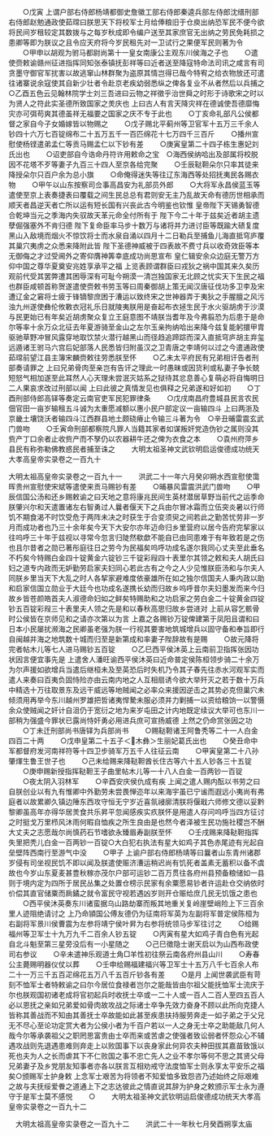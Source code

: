 <!-- { "loadSidebar": true } -->
　　○戊寅  上谓户部右侍郎杨靖都御史詹徽工部右侍郎秦逵兵部左侍郎沈缙刑部右侍郎赵勉通政使茹瑺曰朕思天下将校军士月给俸粮旧于仓庾出纳恐军民不便今欲将民间岁租较定其数拨与之每岁秋成即令编户送至其家庶官无出纳之劳民免耗损之患卿等即为朕议之且令应天府将今岁民租先对一卫试行之果便军民则著为令
　　○甲申以胡观为驸马都尉尚第十一皇女南康公主观东川侯海之子也
　　○遣使赍敕谕赣州征进指挥同知张泰镇抚彭祥等曰近者送至降寇特命法司讯之咸言有司贪墨守御官军扰害以故逃窜山林群聚为盗原其情岂得已哉今特宥之给衣物放还可遣往诸寨说余寇使其自新少壮者令赴京老疾幼弱悉纵之俾各复业不从者然后以兵捕之○乙酉五色云见翰林院学士刘三吾进曰云物之祥徵乎治世舜之时形于诗歌宋之时以为贤人之符此实圣德所致国家之羙庆也  上曰古人有言天降灾祥在德诚使吾德靡悔灾亦可弭苟爽其德虽祥无福要之国家之庆不专于此也
　　○丁亥命礼部凡公侯都督之家自今子女婚嫁皆以物赐之
　　○戊子赐北平蓟州等卫官军十五万三千余人钞四十六万七百锭绵布二十五万五千一百匹绵花十七万四千三百斤
　　○播州宣慰使杨铿遣弟孟仁等贡马赐孟仁以下钞有差
　　○庚寅皇第二十四子栋生惠妃刘氏出也
　　○诏吏部自今诰命丹符许用敕命之宝　○海西侯纳哈出及部属将校脱因不花塔不歹等妻子九百三十四人至京各给完聚
　　○壬辰鞑靼朵尔只率其徒来降授朵尔只百户余为总小旗
　　○命俺得迷失等往辽东海西等处招抚夷民各赐衣物
　　○甲午以山东按察司佥事高昌安为礼部员外郎
　　○大将军永昌侯蓝玉等遣使至京上表奏捷表曰覆载之间生民总总有君则安无主乃乱故天命有德历世相承而顺天者昌逆天者亡所以运有短长国有兴丧此古今明鉴也钦惟  皇帝陛下天锡勇智德合乾坤当元之季海内失驭故天革元命全付所有于  陛下今二十年于兹矣近者胡主遗孽倔强塞外不肯归德  陛下复命臣率马步十数万与诸将并力进讨臣等既踰大碛复度黑山入敌境而烟火不惊饮将士而水泉自涌以四月十二日勒兵至捕鱼儿海直抵穹庐覆其巢穴夷虏之众悉来降附此皆  陛下圣德神威被于四表故不费寸兵以收奇效臣等本无御侮之才过受阃外之寄仰膺神筭幸底成功尚思宣布  皇仁辑安余众边庭无警万方仰中国之尊华夏奠安兆姓享承平之福  上览表顾谓群臣曰戎狄之祸中国其来久矣历观前代受其罢弊遭其困辱深有可耻今朔漠一清岂独国家无北顾之忧实天下生民之福也群臣咸顿首称贺遂遣使赍敕书劳玉等曰周秦御胡上策无闻汉唐征伐功多卫李及宋遭辽金之窘将士疲于锋镝黎庶困于漕运以致终宋之世神器弄于夷狄之手腥膻之风污浊九州遂使彝伦攸斁衣冠礼乐日就陵夷朕用是奋起布衣拯生民于水火驱胡虏于沙漠与民更始已有年矣近胡虏聚众复立王庭意图不靖朕当耆年及今弗翦恐为后患于是命尔等率十余万众北征去年夏游骑至金山之左尔玉亲拘纳哈出来降今兹复能躬擐甲胄驱驰草野冲冒风露穿地取饮禁火潜行越黑山而径趋追蹄踪而深入直抵穹庐胡主弃玺远遁诸王驸马六宫后妃部落人民悉皆归附虽汉之卫青唐之李靖何以过之今遣通政使茹瑺前望江县主簿宋麟赍敕往劳悉朕至怀
　　○乙未太平府民有兄弟相讦告者刑部奏请罪之  上曰兄弟骨肉至亲岂有告讦之理此一时愚昧或因货利或私妻子争长兢短怒气相加遂至此耳然人心天理未尝泯灭姑系之狱待其忿息善心复萌必将自悔明日二人果哀求改过刑部以闻  上曰此彼之真情发见也俱释之兄弟遂和好如初
　　○丁酉刑部侍郎高铎等奏定云南官吏军民犯罪律条
　　○戊戌南昌府豊城县民言农民佃官田一亩岁输租五斗诚为太重愿减额以惠小民户部定议一亩输四斗  上曰两浙及京畿土壤饶沃者输四斗江西群县地土颇硗瘠止令输三斗著为令　○辛丑晡雷震玄武门兽吻
　　○壬寅命刑部都察院凡罪人当籍其家者如谋叛奸党造伪钞之属则没其赀产丁口余者止收赀产而不孥仍以农器耕牛还之俾为衣食之本
　　○袁州府萍乡县民有称弥勒佛教惑民者捕至诛之
　　大明太祖圣神文武钦明启运俊德成功统天大孝高皇帝实录卷之一百九十

大明太祖高皇帝实录卷之一百九十一
　　洪武二十一年六月癸卯朔水西宣慰使霭晖贵州宣慰使宋斌等遣使来贡马赐钞有差
　　○晡暴风雷震洪武门兽吻
　　○甲辰信国公汤和还乡赐敕谕之曰天地之意将康兆民间生英材潜居草野当前代之运季命朕肇兴尔和天遣置诸左右智勇过人曩者偃天下之兵由尔冒冰霜而立伍突炎暑以行师饥不期食渴不时饮受危于两阵未决之时获生于合变须臾之间若此之勤苦忧劳非一岁月而成功者也乃三十余年矣今天下大安尔亦年迈命归乡里营府以居今告府完挈家以往呜呼三十年于兹视以寻常今忽言归陡然欷歔不能自已由同患难于有年致若是之伤也且尔昔者之勋已著彤庭往日之劳今为民福矣呜呼功成名遂尔我同心丈夫至此垂名不朽矣今特赐白金四十锭黄金六锭钞三千锭彩叚四十表里尔其领之敕和夫人胡氏曰妇之道专内政而无妒勤劳启家夫妇同心若此古有之今之人少见惟朕臣汤和与尔夫人同朕乡里当天下大乱之时人各挈家避难度依豪雄所在如之独尔信国夫人秉内政以助和启家信国立勋业于大廷今也功成名遂携长幼而归故乡呜呼昔尔夫妇墨发而来今归故乡皆苍颜皓首夫人淑德命妇如之鲜矣特赐助和之功启家之劳白金二十锭黄金四锭钞五百锭彩叚三十表里夫人领之先是和以春秋高思归故乡尝进对  上前从容乞骸骨时公侯皆在京师见和之请亦次第以为言  上嘉之各赐钞万锭俾建第于凤阳且谓和曰日本小民屡扰濒海之民卿虽老强为朕一行视其要害地筑城增兵以固守备和奉旨即行自闽越并海之地筑数十城而归至是新第成和率妻子陛辞故有是赐
　　○故元降将完者帖木儿等七人进马赐钞五百锭
　　○乙巳西平侯沐英上云南前卫指挥张因功状因言便宜事先是  上遣舍人潘旺谕西平侯沐英曰近命普定侯陈桓领步骑二十余万为尔声援如欲增兵当遣后继桓未及至英恐后时失机乃令其子春先往赤水河观军实而遣人来奏曰百夷负固恃险亦由云南内地之人互相扇诱今欲大举歼灭之若于数十万兵中精选十万往取景东及远干威远等地贼闻之必率众来援因逆击之其势必克但巢穴未倾须用再举今东川越州罗雄把哲诸夷悍騺未服必须并力剿捕一以资给粮饷一以警慑余众使贼闻之奸计自沮仍于宽衍之地为来岁屯田之计内地既定续议大举可也东川一部稍为强盛今罪状已露尚恃奸勇必用进兵庶可宣扬威德  上然之仍命赏张因之功
　　○丁未迁刑部尚书唐铎为兵部尚书
　　○赐鞑靼诸王阿鲁秃等二十一人白金四百二十两
　　○戊申皇第二十五子＜木彝＞生丽妃葛氏出也
　　○癸丑命中军都督府发河南祥符等十四卫步骑军万五千人往征云南
　　○甲寅皇第二十八孙肇煇生鲁王世子也
　　○己未给赐来降鞑靼酋长住古等六十五人钞各三十五锭
　　○庚申赐新授指挥鞑靼王子曲里帖木儿等一十八人白金一百两钞一百锭
　　○夜太阴入羽林军
　　○辛酉安庆侯仇成有疾  上闻之遣人赐内酝以书劳之曰自朕创业以有九有惟卿中外勤劳未尝畏惮迩年以来海宇虽已宁谧而遐远小夷尚有弗庭者以故累卿久镇边陲东西攻守恒无宁岁近喜氛祲廓清朕将偃戢六师修文德以妥黔黎卿虽高年亦得华居羙食共乐昇平忽闻感疾实疚朕怀是用遣人存问呜呼当四方征讨之时挺戈万里栉风沐雨何暇自恤疾之所生良由是也然今者泽被生民功施社稷岂不酬大丈夫之志愿哉尔尚慎药石节嗜欲永臻眉寿副朕至怀
　　○壬戌赐来降鞑靼指挥失里把秃儿白金一百两钞一百锭○大白犯右执法有星大如鸡子其色赤尾迹有光起自垒壁阵西南行至游气中没
　　○甲子  上谕户部右侍郎杨靖等曰曩者山东青州诸郡岁侵有司坐视民饥不即以闻及朕遣使赈济漕运稍迟尚有饥死者盖素无蓄积以备不虞故也今岁山东夏麦甚豊秋稼亦茂尔户部可运钞二百万贯往各府州县预备粮储如一县则于境内定为四所于居民丛集之处置仓榜示民家有余粟愿易钞者许运赴仓交纳依时价偿其直官储粟而扄鐍之就令富民守视若遇凶岁则开仓赈给庶几民无饥饿之患也
　　○西平侯沐英奏东川诸蛮据乌山路劫寨而叛其地重关复岭崖壁峭险上下三百余里人迹阻绝请讨之  上乃命頴国公傅友德仍为征南将军英为左副将军普定侯陈桓为右副将军景川侯曹震为左参将靖宁侯叶昇为右参将统领马步军往讨之
　　○给赐福州等卫军士十九万九千二百余人钞五锭
　　○丙寅有星大如鸡子青白色有光起自北斗魁至第三星旁没后有一小星随之
　　○己巳徵隐士谢天启以为山西布政使司右参议
　　○辛未遣神乐观道士角□羊性初往祭云南各府州县山川
　　○寿春公主薨赐明器仪仗以葬
　　○壬申给赐福建福兴等卫军士十五万八千七百余人布二十一万三千五百疋绵花五万八千五百斤钞各有差
　　○是月  上闻世袭武臣有苛刻不恤军士者特敕谕之曰尔今居位食禄者岂尔之能哉皆由尔祖父能抚恤军士流庆于尔也朕观国初诸老成将官初起兵时收抚士卒或一二十人或一百人二百人至四五百人必以恩抚之亲如兄弟爱如骨肉故攻战之际诸士卒争先效力奋身不顾以此所向克捷人皆称其善战而不知由其善抚士卒故能如此甚至疾患扶持服劳奔走一如子弟之于父兄无不尽心至论功定赏大者为公侯小者为千百户若以一人之身无士卒之助能敌几何人哉今尔等承袭祖父之职罔思富贵由士卒而来或苦虐之使强者致讼弱者怀怨众心不辅遇攻战则先退遇患难则弃走上以败国事下以丧身家此何异农夫种田拔其嘉苗致饿以死也夫为人之长而虐其下不仁败国之事不忠亡先人之业不孝尔等何不思之其贤父母兄弟妻子及乡党朋友知事者亦各以朕言互相劝戒守法度恤军士则永享太平安乐之福矣○颁赐军士护身敕  上念军士艰苦为将领者不知爱恤多致怨咨乃述始终之际艰难之故与夫抚绥爱餋之道通上下之志达彼此之情直说其辞为护身之敕颁示军士永为遵守于是军士莫不感悦
　　○
　　大明太祖圣神文武钦明运启俊德成功统天大孝高皇帝实录卷之一百九十二



　大明太祖高皇帝实录卷之一百九十二
　　洪武二十一年秋七月癸酉朔享太庙
